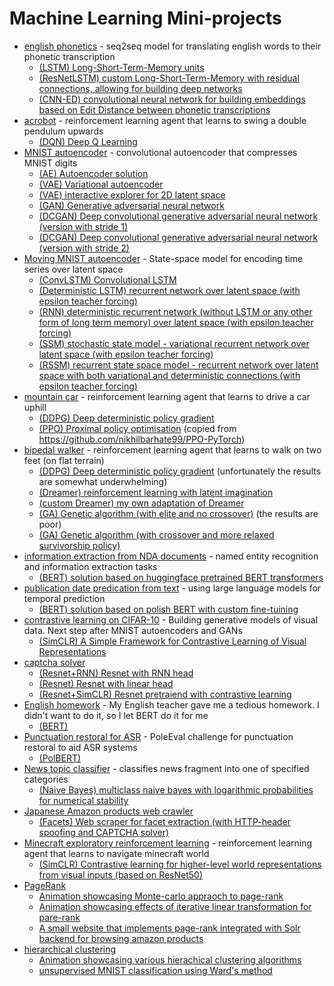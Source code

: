 # Machine Learning Mini-projects

- [english phonetics](./phonetics) - seq2seq model for translating english words to their phonetic transcription
   - [(LSTM) Long-Short-Term-Memory units](./phonetics/PH.py)
   - [(ResNetLSTM) custom Long-Short-Term-Memory with residual connections, allowing for building deep networks](./phonetics/PH_ResNetLSTM.py)
   - [(CNN-ED) convolutional neural network for building embeddings based on Edit Distance between phonetic transcriptions](./phonetics/CNN.py)
- [acrobot](./acrobot) -  reinforcement learning agent that learns to swing a double pendulum upwards  
   - [(DQN) Deep Q Learning](./acrobot/AB.py)
- [MNIST autoencoder](./mnist_autoencoder) - convolutional autoencoder that compresses MNIST digits 
   - [(AE) Autoencoder solution](./mnist_autoencoder/MAE.py)
   - [(VAE) Variational autoencoder](./mnist_autoencoder/VAE.py)
   - [(VAE) interactive explorer for 2D latent space](./mnist_autoencoder/VAE_explorer.py)
   - [(GAN) Generative adversarial neural network](./mnist_autoencoder/GAN.py)
   - [(DCGAN) Deep convolutional generative adversarial neural network (version with stride 1)](./mnist_autoencoder/DCGAN1.py)
   - [(DCGAN) Deep convolutional generative adversarial neural network (version with stride 2)](./mnist_autoencoder/DCGAN2.py)
- [Moving MNIST autoencoder](./mnist_autoencoder) - State-space model for encoding time series over latent space 
   - [(ConvLSTM) Convolutional LSTM](./moving_mnist_autoencoder/ConvLSTM.py)
   - [(Deterministic LSTM) recurrent network over latent space (with epsilon teacher forcing) ](./moving_mnist_autoencoder/LSTM.py)
   - [(RNN) deterministic recurrent network (without LSTM or any other form of long term memory) over latent space (with epsilon teacher forcing)](./moving_mnist_autoencoder/RNN.py)
   - [(SSM) stochastic state model - variational recurrent network over latent space (with epsilon teacher forcing)](./moving_mnist_autoencoder/SSM.py)
   - [(RSSM) recurrent state space model - recurrent network over latent space with both variational and deterministic connections (with epsilon teacher forcing)](./moving_mnist_autoencoder/SSM.py)
- [mountain car](./mountain_car_continuous) -  reinforcement learning agent that learns to drive a car uphill  
   - [(DDPG) Deep deterministic policy gradient](./mountain_car_continuous/MC.py)
   - [(PPO) Proximal policy optimisation](./mountain_car_continuous/PPO.py) (copied from https://github.com/nikhilbarhate99/PPO-PyTorch)
- [bipedal walker](./bipedal_walker) -  reinforcement learning agent that learns to walk on two feet (on flat terrain)  
   - [(DDPG) Deep deterministic policy gradient](./bipedal_walker/DDPG.py) (unfortunately the results are somewhat underwhelming)
   - [(Dreamer) reinforcement learning with latent imagination](./bipedal_walker/Dreamer.py) 
   - [(custom Dreamer) my own adaptation of Dreamer](./bipedal_walker/BW.py) 
   - [(GA) Genetic algorithm (with elite and no crossover)](./bipedal_walker/GA.py) (the results are poor)
   - [(GA) Genetic algorithm (with crossover and more relaxed survivorship policy)](./bipedal_walker/GA_crossover.py)
- [information extraction from NDA documents](./named_entity_recognition) -  named entity recognition and information extraction tasks  
   - [(BERT) solution based on huggingface pretrained BERT transformers](./named_entity_recognition/BERT.py)
- [publication date predication from text](./temporal_classification_polish) - using large language models for temporal prediction
   - [(BERT) solution based on polish BERT with custom fine-tuining](./temporal_classification_polish/BERT.py)
- [contrastive learning on CIFAR-10](./cifar10) - Building generative models of visual data. Next step after MNIST autoencoders and GANs
   - [(SimCLR) A Simple Framework for Contrastive Learning of Visual Representations](./cifar10/SimCLR.py)
- [captcha solver](./captcha_recognizer)
   - [(Resnet+RNN) Resnet with RNN head](./captcha_recognizer/captcha_recognizer_rnn.py)
   - [(Resnet) Resnet with linear head](./captcha_recognizer/captcha_recognizer_lin.py) 
   - [(Resnet+SimCLR) Resnet pretraiend with contrastive learning](./captcha_recognizer/captcha_recognizer_simcrl.py)
- [English homework](./english_homework) - My English teacher gave me a tedious homework. I didn't want to do it, so I let BERT do it for me
   - [(BERT)](./english_homework/TFS.py)
- [Punctuation restoral for ASR](./punctuation_restoral) - PoleEval challenge for punctuation restoral to aid ASR systems
   - [(PolBERT)](./punctuation_restoral/Main.py)
- [News topic classifier](./newsgroup) - classifies news fragment into one of specified categories
   - [(Naive Bayes) multiclass naive bayes with logarithmic probabilities for numerical stability](./newgroup/Bayes.py)
- [Japanese Amazon products web crawler](./amazon_products)
   - [(Facets) Web scraper for facet extraction (with HTTP-header spoofing and CAPTCHA solver)](./amazon_products/scraper.py)
- [Minecraft exploratory reinforcement learning](./minecraft) - reinforcement learning agent that learns to navigate minecraft world 
   - [(SimCLR) Contrastive learning for higher-level world representations from visual inputs (based on ResNet50)](./minecraft/SimCLR.py)
- [PageRank](./page_rank)
   - [Animation showcasing Monte-carlo appraoch to page-rank](./page_rank/monte_carlo.py)
   - [Animation showcasing effects of iterative linear transformation for pare-rank](./page_rank/)
   - [A small website that implements page-rank integrated with Solr backend for browsing amazon products]()
- [hierarchical clustering](./hierarchical_clustering)
   - [Animation showcasing various hierachical clustering algorithms](./hierarchical_clustering/anim.py)
   - [unsupervised MNIST classification using Ward's method](./hierarchical_clustering/mnist.py)
